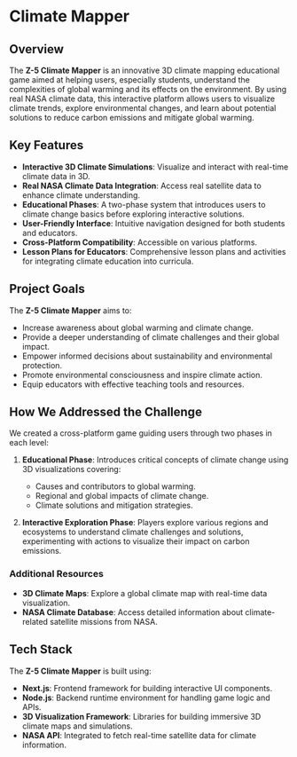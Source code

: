 # Climate Mapper

## Overview

The **Z-5 Climate Mapper** is an innovative 3D climate mapping educational game aimed at helping users, especially students, understand the complexities of global warming and its effects on the environment. By using real NASA climate data, this interactive platform allows users to visualize climate trends, explore environmental changes, and learn about potential solutions to reduce carbon emissions and mitigate global warming.

## Key Features

- **Interactive 3D Climate Simulations**: Visualize and interact with real-time climate data in 3D.
- **Real NASA Climate Data Integration**: Access real satellite data to enhance climate understanding.
- **Educational Phases**: A two-phase system that introduces users to climate change basics before exploring interactive solutions.
- **User-Friendly Interface**: Intuitive navigation designed for both students and educators.
- **Cross-Platform Compatibility**: Accessible on various platforms.
- **Lesson Plans for Educators**: Comprehensive lesson plans and activities for integrating climate education into curricula.

## Project Goals

The **Z-5 Climate Mapper** aims to:

- Increase awareness about global warming and climate change.
- Provide a deeper understanding of climate challenges and their global impact.
- Empower informed decisions about sustainability and environmental protection.
- Promote environmental consciousness and inspire climate action.
- Equip educators with effective teaching tools and resources.

## How We Addressed the Challenge

We created a cross-platform game guiding users through two phases in each level:

1. **Educational Phase**: Introduces critical concepts of climate change using 3D visualizations covering:

   - Causes and contributors to global warming.
   - Regional and global impacts of climate change.
   - Climate solutions and mitigation strategies.

2. **Interactive Exploration Phase**: Players explore various regions and ecosystems to understand climate challenges and solutions, experimenting with actions to visualize their impact on carbon emissions.

### Additional Resources

- **3D Climate Maps**: Explore a global climate map with real-time data visualization.
- **NASA Climate Database**: Access detailed information about climate-related satellite missions from NASA.

## Tech Stack

The **Z-5 Climate Mapper** is built using:

- **Next.js**: Frontend framework for building interactive UI components.
- **Node.js**: Backend runtime environment for handling game logic and APIs.
- **3D Visualization Framework**: Libraries for building immersive 3D climate maps and simulations.
- **NASA API**: Integrated to fetch real-time satellite data for climate information.
